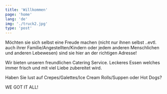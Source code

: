 ```yaml
---
title: 'Willkommen'
page: 'home'
lang: 'de'
img: './truck2.jpg'
type: 'post'
---
```


Möchten sie sich selbst eine Freude machen (nicht nur ihnen selbst ..evtl. auch ihrer Familie/Angestellten/Kindern oder jedem anderen Menschlichen und anderen Lebewesen) sind sie hier an der richtigen Adresse!

Wir bieten unseren freundlichen Catering Service. Leckeres Essen welches immer frisch und mit viel Liebe zubereitet wird.

Haben Sie lust auf Crepes/Galettes/Ice Cream Rolls/Suppen oder Hot Dogs?

WE GOT IT ALL!
